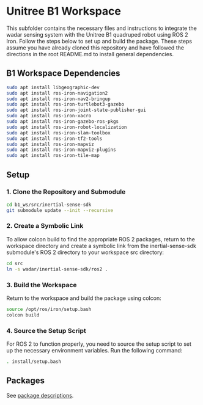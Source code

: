# Unitree B1 Workspace

This subfolder contains the necessary files and instructions to integrate the wadar sensing system with the Unitree B1 quadruped robot using ROS 2 Iron. Follow the steps below to set up and build the package. These steps assume you have already cloned this repository and have followed the directions in the root README.md to install general dependencies.

## B1 Workspace Dependencies

```bash
sudo apt install libgeographic-dev
sudo apt install ros-iron-navigation2
sudo apt install ros-iron-nav2-bringup
sudo apt install ros-iron-turtlebot3-gazebo
sudo apt install ros-iron-joint-state-publisher-gui
sudo apt install ros-iron-xacro
sudo apt install ros-iron-gazebo-ros-pkgs
sudo apt install ros-iron-robot-localization
sudo apt install ros-iron-slam-toolbox
sudo apt install ros-iron-tf2-tools
sudo apt install ros-iron-mapviz
sudo apt install ros-iron-mapviz-plugins
sudo apt install ros-iron-tile-map
```

## Setup

### 1. Clone the Repository and Submodule

```bash
cd b1_ws/src/inertial-sense-sdk
git submodule update --init --recursive
```

### 2. Create a Symbolic Link

To allow colcon build to find the appropriate ROS 2 packages, return to the workspace directory and create a symbolic link from the inertial-sense-sdk submodule's ROS 2 directory to your workspace src directory:

```bash
cd src
ln -s wadar/inertial-sense-sdk/ros2 .
```

### 3. Build the Workspace

Return to the workspace and build the package using colcon:
```bash
source /opt/ros/iron/setup.bash
colcon build
```

### 4. Source the Setup Script

For ROS 2 to function properly, you need to source the setup script to set up the necessary environment variables. Run the following command:
```bash
. install/setup.bash
```

## Packages

See [package descriptions](https://github.com/jlab-sensing/wadar/blob/master/b1_ws/src/README.md).
